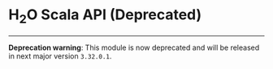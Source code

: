 # H<sub>2</sub>O Scala API (Deprecated)
----
**Deprecation warning**: This module is now deprecated and will be released in next major version `3.32.0.1`.